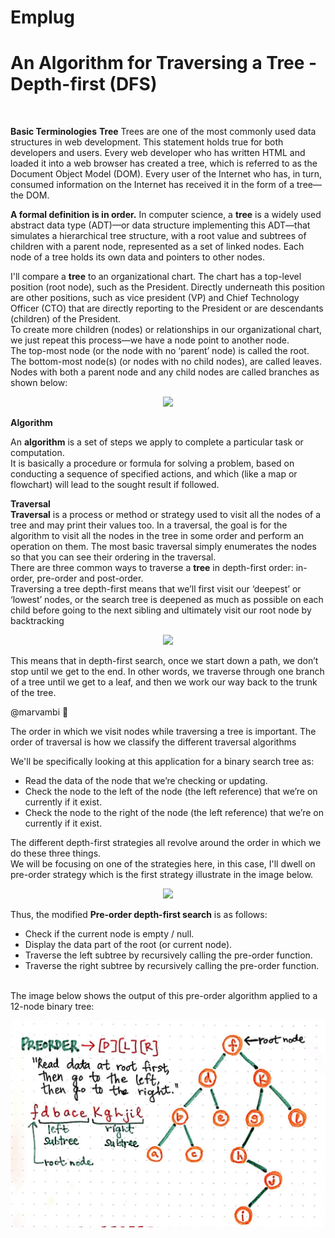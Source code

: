 # Emplug
<h1> An Algorithm for Traversing a Tree - Depth-first (DFS) </h1><br>

<b>Basic Terminologies</b>
<b>Tree</b>
Trees are one of the most commonly used data structures in web development. This statement holds true for both developers and users. Every web developer who has written HTML and loaded it into a web browser has created a tree, which is referred to as the Document Object Model (DOM). Every user of the Internet who has, in turn, consumed information on the Internet has received it in the form of a tree—the DOM.<br>

<b>A formal definition is in order.</b> 
In computer science, a <b>tree</b> is a widely used abstract data type (ADT)—or data structure implementing this ADT—that simulates a hierarchical tree structure, with a root value and subtrees of children with a parent node, represented as a set of linked nodes. 
Each node of a tree holds its own data and pointers to other nodes.<br>

I'll compare a <b>tree</b> to an organizational chart. The chart has a top-level position (root node), such as the President. Directly underneath this position are other positions, such as vice president (VP) and Chief Technology Officer (CTO) that are directly reporting to the President or are descendants (children) of the President.<br>
To create more children (nodes) or relationships in our organizational chart, we just repeat this process—we have a node point to another node.<br>
The top-most node (or the node with no ‘parent’ node) is called the root. The bottom-most node(s) (or nodes with no child nodes), are called leaves. Nodes with both a parent node and any child nodes are called branches as shown below: <br>
<p align="center"><img src="http://amberley.me/wp-content/uploads/2016/05/tree_conceptualVisualization-2.png" /></p>

<b>Algorithm</b><br>

An <b>algorithm</b> is a set of steps we apply to complete a particular task or computation.<br>
It is basically a procedure or formula for solving a problem, based on conducting a sequence of specified actions, and which (like a map or flowchart) will lead to the sought result if followed.

<strong>Traversal</strong><br>
<b>Traversal</b> is a process or method or strategy used to visit all the nodes of a tree and may print their values too. In a
traversal, the goal is for the algorithm to visit all the nodes in the tree in some order and perform an operation on them. The most basic traversal simply enumerates the nodes so that you can see their ordering in the traversal.<br>
There are three common ways to traverse a <b>tree</b> in depth-first order: in-order, pre-order and post-order.<br>
Traversing a tree depth-first means that we’ll first visit our ‘deepest’ or ‘lowest’ nodes, or the search tree is deepened as much as possible on each child before going to the next sibling and ultimately visit our root node by backtracking<br>
<p align="center"><img src="http://amberley.me/wp-content/uploads/2016/05/tree_3-1.png" /></p>

This means that in depth-first search, once we start down a path, we don’t stop until we get to the end. In other words, we traverse through one branch of a tree until we get to a leaf, and then we work our way back to the trunk of the tree.

@marvambi :cop: 

<p>The order in which we visit nodes while traversing a tree is important. The order of traversal is how we classify the different traversal algorithms</p>

We'll be specifically looking at this application for a binary search tree as:<br> 
-   Read the data of the node that we’re checking or updating.
-   Check the node to the left of the node (the left reference) that we’re on currently if it exist.
-   Check the node to the right of the node (the left reference) that we’re on currently if it exist.

The different depth-first strategies all revolve around the order in which we do these three things.<br>
We will be focusing on one of the strategies here, in this case, I'll dwell on pre-order strategy which is the first strategy illustrate in the image below.<br>
<p align="center"><img src="https://cdn-images-1.medium.com/max/1200/1*iHf2wqSyra1kqOKvVBsbtA.jpeg" /></p>
Thus, the modified <b>Pre-order depth-first search</b> is as follows:

- Check if the current node is empty / null.
- Display the data part of the root (or current node).
- Traverse the left subtree by recursively calling the pre-order function.
- Traverse the right subtree by recursively calling the pre-order function.<br><br>

The image below shows the output of this pre-order algorithm applied to a 12-node binary tree:
<p align="center"><img src="./traversePreorderTree.jpg" /></p>
